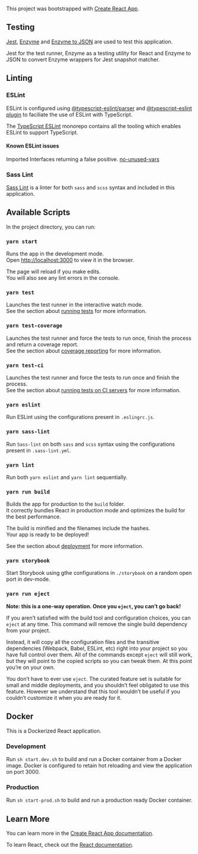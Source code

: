 This project was bootstrapped with [Create React App](https://github.com/facebook/create-react-app).

## Testing

[Jest](https://github.com/facebook/jest), [Enzyme](https://github.com/airbnb/enzyme) and [Enzyme to JSON](https://github.com/adriantoine/enzyme-to-json) are used to test this application.

Jest for the test runner, Enzyme as a testing utility for React and Enzyme to JSON to convert Enzyme wrappers for Jest snapshot matcher.

## Linting

### ESLint

ESLint is configured using [@typescript-eslint/parser](https://github.com/typescript-eslint/typescript-eslint/tree/master/packages/parser) and [@typescript-eslint plugin](https://github.com/typescript-eslint/typescript-eslint/tree/master/packages/eslint-plugin) to faciliate the use of ESLint with TypeScript.

The [TypeScript ESLint](https://github.com/typescript-eslint/typescript-eslint) monorepo contains all the tooling which enables ESLint to support TypeScript.

#### Known ESLint issues

Imported Interfaces returning a false positive.
[no-unused-vars](https://github.com/eslint/typescript-eslint-parser/issues/223)

### Sass Lint

[Sass Lint](https://github.com/sasstools/sass-lint) is a linter for both `sass` and `scss` syntax and included in this application.

## Available Scripts

In the project directory, you can run:

### `yarn start`

Runs the app in the development mode.<br>
Open [http://localhost:3000](http://localhost:3000) to view it in the browser.

The page will reload if you make edits.<br>
You will also see any lint errors in the console.

### `yarn test`

Launches the test runner in the interactive watch mode.<br>
See the section about [running tests](https://facebook.github.io/create-react-app/docs/running-tests) for more information.

### `yarn test-coverage`

Launches the test runner and force the tests to run once, finish the process and return a coverage report.<br>
See the section about [coverage reporting](https://facebook.github.io/create-react-app/docs/running-tests#coverage-reporting) for more information.

### `yarn test-ci`

Launches the test runner and force the tests to run once and finish the process.<br>
See the section about [running tests on CI servers](https://facebook.github.io/create-react-app/docs/running-tests#on-ci-servers) for more information.

### `yarn eslint`

Run ESLint using the configurations present in `.eslingrc.js`.

### `yarn sass-lint`

Run `Sass-lint` on both `sass` and `scss` syntax using the configurations present in `.sass-lint.yml`.

###  `yarn lint`

Run both `yarn eslint` and `yarn lint` sequentially.

### `yarn run build`

Builds the app for production to the `build` folder.<br>
It correctly bundles React in production mode and optimizes the build for the best performance.

The build is minified and the filenames include the hashes.<br>
Your app is ready to be deployed!

See the section about [deployment](https://facebook.github.io/create-react-app/docs/deployment) for more information.

### `yarn storybook`

Start Storybook using gthe configurations in `./storybook` on a random open port in dev-mode.

### `yarn run eject`

**Note: this is a one-way operation. Once you `eject`, you can’t go back!**

If you aren’t satisfied with the build tool and configuration choices, you can `eject` at any time. This command will remove the single build dependency from your project.

Instead, it will copy all the configuration files and the transitive dependencies (Webpack, Babel, ESLint, etc) right into your project so you have full control over them. All of the commands except `eject` will still work, but they will point to the copied scripts so you can tweak them. At this point you’re on your own.

You don’t have to ever use `eject`. The curated feature set is suitable for small and middle deployments, and you shouldn’t feel obligated to use this feature. However we understand that this tool wouldn’t be useful if you couldn’t customize it when you are ready for it.

## Docker

This is a Dockerized React application.

### Development

Run `sh start.dev.sh` to build and run a Docker container from a Docker image. Docker is configured to retain hot reloading and view the application on port 3000.

### Production
Run `sh start-prod.sh` to build and run a production ready Docker container.

[comment]: <Additional documentation to cover testing using Docker configuration required>

## Learn More

You can learn more in the [Create React App documentation](https://facebook.github.io/create-react-app/docs/getting-started).

To learn React, check out the [React documentation](https://reactjs.org/).
